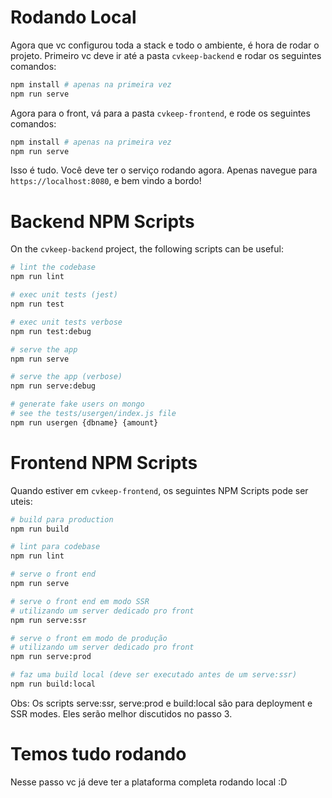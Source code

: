 # Rodando Local

Agora que vc configurou toda a stack e todo o ambiente, é hora de rodar o projeto.
Primeiro vc deve ir até a pasta `cvkeep-backend` e rodar os seguintes comandos:

```bash
npm install # apenas na primeira vez
npm run serve
```

Agora para o front, vá para a pasta `cvkeep-frontend`, e rode os seguintes comandos:

```bash
npm install # apenas na primeira vez
npm run serve
```

Isso é tudo. Você deve ter o serviço rodando agora. Apenas navegue para `https://localhost:8080`, e bem vindo a bordo!

# Backend NPM Scripts

On the `cvkeep-backend` project, the following scripts can be useful:

```bash
# lint the codebase
npm run lint

# exec unit tests (jest)
npm run test

# exec unit tests verbose
npm run test:debug

# serve the app
npm run serve

# serve the app (verbose)
npm run serve:debug

# generate fake users on mongo
# see the tests/usergen/index.js file
npm run usergen {dbname} {amount}
```

# Frontend NPM Scripts

Quando estiver em `cvkeep-frontend`, os seguintes NPM Scripts pode ser uteis:

```bash
# build para production
npm run build

# lint para codebase
npm run lint

# serve o front end
npm run serve

# serve o front end em modo SSR 
# utilizando um server dedicado pro front
npm run serve:ssr

# serve o front em modo de produção 
# utilizando um server dedicado pro front
npm run serve:prod

# faz uma build local (deve ser executado antes de um serve:ssr)
npm run build:local
``` 

Obs: Os scripts serve:ssr, serve:prod e build:local são para deployment e SSR modes. Eles serão melhor discutidos no passo 3.

# Temos tudo rodando

Nesse passo vc já deve ter a plataforma completa rodando local :D